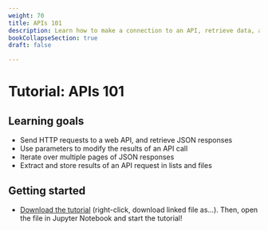 ```yaml
---
weight: 70
title: APIs 101
description: Learn how to make a connection to an API, retrieve data, and parse it to CSV files.
bookCollapseSection: true
draft: false

---
```


# Tutorial: APIs 101

## Learning goals

* Send HTTP requests to a web API, and retrieve JSON responses
* Use parameters to modify the results of an API call
* Iterate over multiple pages of JSON responses
* Extract and store results of an API request in lists and files

## Getting started

- [Download the tutorial](api-101.ipynb) (right-click, download linked file as...). Then, open the file in Jupyter Notebook and start the tutorial!
